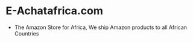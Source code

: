 # E-Achatafrica.com

- The Amazon Store for Africa, We ship Amazon products to all African Countries
